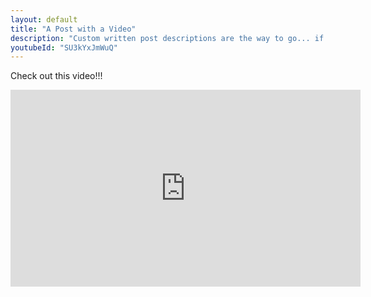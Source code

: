 ```yaml
---
layout: default
title: "A Post with a Video"
description: "Custom written post descriptions are the way to go... if you're not lazy."
youtubeId: "SU3kYxJmWuQ"
---
```

Check out this video!!!


<iframe width="560" height="315" src="https://www.youtube.com/embed/SU3kYxJmWuQ" frameborder="0" allowfullscreen></iframe>

